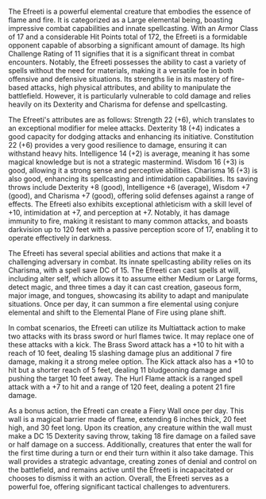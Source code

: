The Efreeti is a powerful elemental creature that embodies the essence of flame and fire. It is categorized as a Large elemental being, boasting impressive combat capabilities and innate spellcasting. With an Armor Class of 17 and a considerable Hit Points total of 172, the Efreeti is a formidable opponent capable of absorbing a significant amount of damage. Its high Challenge Rating of 11 signifies that it is a significant threat in combat encounters. Notably, the Efreeti possesses the ability to cast a variety of spells without the need for materials, making it a versatile foe in both offensive and defensive situations. Its strengths lie in its mastery of fire-based attacks, high physical attributes, and ability to manipulate the battlefield. However, it is particularly vulnerable to cold damage and relies heavily on its Dexterity and Charisma for defense and spellcasting.

The Efreeti's attributes are as follows: Strength 22 (+6), which translates to an exceptional modifier for melee attacks. Dexterity 18 (+4) indicates a good capacity for dodging attacks and enhancing its initiative. Constitution 22 (+6) provides a very good resilience to damage, ensuring it can withstand heavy hits. Intelligence 14 (+2) is average, meaning it has some magical knowledge but is not a strategic mastermind. Wisdom 16 (+3) is good, allowing it a strong sense and perceptive abilities. Charisma 16 (+3) is also good, enhancing its spellcasting and intimidation capabilities. Its saving throws include Dexterity +8 (good), Intelligence +6 (average), Wisdom +7 (good), and Charisma +7 (good), offering solid defenses against a range of effects. The Efreeti also exhibits exceptional athleticism with a skill level of +10, intimidation at +7, and perception at +7. Notably, it has damage immunity to fire, making it resistant to many common attacks, and boasts darkvision up to 120 feet with a passive perception score of 17, enabling it to operate effectively in darkness.

The Efreeti has several special abilities and actions that make it a challenging adversary in combat. Its innate spellcasting ability relies on its Charisma, with a spell save DC of 15. The Efreeti can cast spells at will, including alter self, which allows it to assume either Medium or Large forms, detect magic, and three times a day it can cast creation, gaseous form, major image, and tongues, showcasing its ability to adapt and manipulate situations. Once per day, it can summon a fire elemental using conjure elemental and shift to the Elemental Plane of Fire using plane shift. 

In combat scenarios, the Efreeti can utilize its Multiattack action to make two attacks with its brass sword or hurl flames twice. It may replace one of these attacks with a kick. The Brass Sword attack has a +10 to hit with a reach of 10 feet, dealing 15 slashing damage plus an additional 7 fire damage, making it a strong melee option. The Kick attack also has a +10 to hit but a shorter reach of 5 feet, dealing 11 bludgeoning damage and pushing the target 10 feet away. The Hurl Flame attack is a ranged spell attack with a +7 to hit and a range of 120 feet, dealing a potent 21 fire damage.

As a bonus action, the Efreeti can create a Fiery Wall once per day. This wall is a magical barrier made of flame, extending 6 inches thick, 20 feet high, and 30 feet long. Upon its creation, any creature within the wall must make a DC 15 Dexterity saving throw, taking 18 fire damage on a failed save or half damage on a success. Additionally, creatures that enter the wall for the first time during a turn or end their turn within it also take damage. This wall provides a strategic advantage, creating zones of denial and control on the battlefield, and remains active until the Efreeti is incapacitated or chooses to dismiss it with an action. Overall, the Efreeti serves as a powerful foe, offering significant tactical challenges to adventurers.